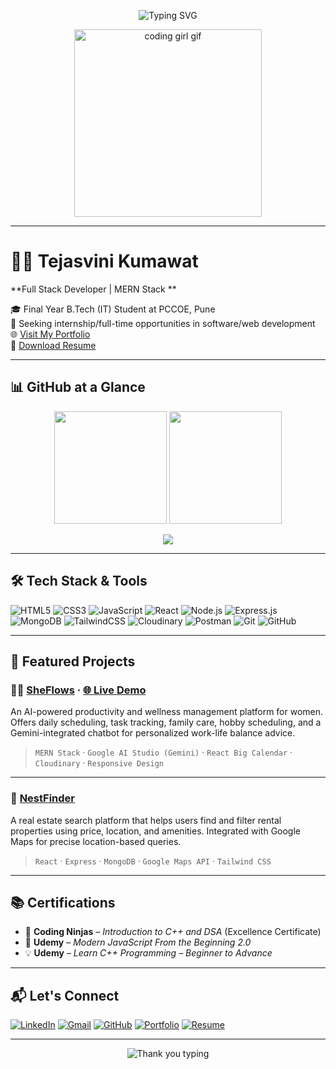 <!-- Profile Banner -->
<p align="center">
  <img src="https://readme-typing-svg.herokuapp.com?font=Montserrat&size=25&pause=1000&color=F76C6C&center=true&vCenter=true&width=1000&lines=Hi+there!+I'm+Tejasvini+Kumawat;Full+Stack+Web+Developer;Let's+build+something+amazing!💻" alt="Typing SVG" />
</p>

<p align="center">
  <img src="https://media.giphy.com/media/qgQUggAC3Pfv687qPC/giphy.gif" width="300" alt="coding girl gif" />
</p>

---

# 👩‍💻 Tejasvini Kumawat

**Full Stack Developer | MERN Stack **

🎓 Final Year B.Tech (IT) Student at PCCOE, Pune  
💼 Seeking internship/full-time opportunities in software/web development  
🌐 [Visit My Portfolio](https://tejasvini-portfolio.vercel.app/)  
📄 [Download Resume](https://drive.google.com/file/d/1PNkp4YZAF4glIrNhVLJH4emIxEixlEYg/view?usp=sharing)

---

## 📊 GitHub at a Glance

<p align="center">
  <img src="https://github-readme-stats.vercel.app/api?username=Tejasvini-kumawat&show_icons=true&theme=radical" height="180"/>
  <img src="https://github-readme-stats.vercel.app/api/top-langs/?username=Tejasvini-kumawat&layout=compact&theme=radical" height="180"/>
</p>

<p align="center">
  <img src="https://github-readme-streak-stats.herokuapp.com/?user=Tejasvini-kumawat&theme=radical" />
</p>

---

## 🛠️ Tech Stack & Tools

![HTML5](https://img.shields.io/badge/-HTML5-E34F26?logo=html5&logoColor=white&style=for-the-badge)
![CSS3](https://img.shields.io/badge/-CSS3-1572B6?logo=css3&logoColor=white&style=for-the-badge)
![JavaScript](https://img.shields.io/badge/-JavaScript-F7DF1E?logo=javascript&logoColor=black&style=for-the-badge)
![React](https://img.shields.io/badge/-React-20232A?logo=react&logoColor=61DAFB&style=for-the-badge)
![Node.js](https://img.shields.io/badge/-Node.js-339933?logo=node.js&logoColor=white&style=for-the-badge)
![Express.js](https://img.shields.io/badge/-Express.js-404D59?logo=express&logoColor=white&style=for-the-badge)
![MongoDB](https://img.shields.io/badge/-MongoDB-4EA94B?logo=mongodb&logoColor=white&style=for-the-badge)
![TailwindCSS](https://img.shields.io/badge/-TailwindCSS-06B6D4?logo=tailwindcss&logoColor=white&style=for-the-badge)
![Cloudinary](https://img.shields.io/badge/-Cloudinary-3448C5?logo=cloudinary&logoColor=white&style=for-the-badge)
![Postman](https://img.shields.io/badge/-Postman-FF6C37?logo=postman&logoColor=white&style=for-the-badge)
![Git](https://img.shields.io/badge/-Git-F05032?logo=git&logoColor=white&style=for-the-badge)
![GitHub](https://img.shields.io/badge/-GitHub-181717?logo=github&logoColor=white&style=for-the-badge)

---

## 🚀 Featured Projects

### 🧘‍♀️ [SheFlows](https://github.com/Tejasvini-kumawat/sheflows) · [🌐 Live Demo](https://sheflows.vercel.app)

An AI-powered productivity and wellness management platform for women. Offers daily scheduling, task tracking, family care, hobby scheduling, and a Gemini-integrated chatbot for personalized work-life balance advice.

> `MERN Stack` · `Google AI Studio (Gemini)` · `React Big Calendar` · `Cloudinary` · `Responsive Design`

---

### 🏡 [NestFinder](https://github.com/Tejasvini-kumawat/nest-finder)

A real estate search platform that helps users find and filter rental properties using price, location, and amenities. Integrated with Google Maps for precise location-based queries.

> `React` · `Express` · `MongoDB` · `Google Maps API` · `Tailwind CSS`

---

## 📚 Certifications

- 🥇 **Coding Ninjas** – *Introduction to C++ and DSA* (Excellence Certificate)
- 🧠 **Udemy** – *Modern JavaScript From the Beginning 2.0*
- 💡 **Udemy** – *Learn C++ Programming – Beginner to Advance*

---

## 📬 Let's Connect

[![LinkedIn](https://img.shields.io/badge/LinkedIn-Connect-blue?style=for-the-badge&logo=linkedin)](https://www.linkedin.com/in/tejasvinikumawat05/)
[![Gmail](https://img.shields.io/badge/Gmail-Email-red?style=for-the-badge&logo=gmail)](mailto:tejasvini.kumawat2004@gmail.com)
[![GitHub](https://img.shields.io/badge/GitHub-Follow-black?style=for-the-badge&logo=github)](https://github.com/Tejasvini-kumawat)
[![Portfolio](https://img.shields.io/badge/Portfolio-Visit-green?style=for-the-badge&logo=vercel)](https://tejasvini-portfolio.vercel.app/)
[![Resume](https://img.shields.io/badge/Resume-Download-orange?style=for-the-badge&logo=google-drive)](https://drive.google.com/file/d/1PNkp4YZAF4glIrNhVLJH4emIxEixlEYg/view?usp=sharing)

---

<!-- Footer -->

<p align="center">
  <img src="https://readme-typing-svg.herokuapp.com?font=Fira+Code&duration=3000&pause=1000&color=F76C6C&center=true&vCenter=true&width=800&lines=Thanks+for+visiting+my+profile!+Feel+free+to+connect+%F0%9F%92%90" alt="Thank you typing" />
</p>
